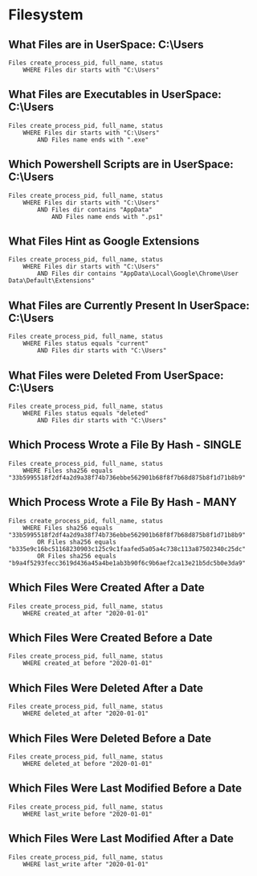 # Filesystem

## **What Files are in UserSpace: C:\Users**

```
Files create_process_pid, full_name, status
    WHERE Files dir starts with "C:\Users"
```


## **What Files are Executables in UserSpace: C:\Users**

```
Files create_process_pid, full_name, status
    WHERE Files dir starts with "C:\Users" 
        AND Files name ends with ".exe"
```

## **Which Powershell Scripts are in UserSpace: C:\Users**

```
Files create_process_pid, full_name, status
    WHERE Files dir starts with "C:\Users"
        AND Files dir contains "AppData"
            AND Files name ends with ".ps1"
```

## **What Files Hint as Google Extensions**

```
Files create_process_pid, full_name, status
    WHERE Files dir starts with "C:\Users"
        AND Files dir contains "AppData\Local\Google\Chrome\User Data\Default\Extensions" 
```

## **What Files are Currently Present In UserSpace: C:\Users**

```
Files create_process_pid, full_name, status
    WHERE Files status equals "current"
        AND Files dir starts with "C:\Users"
```

## **What Files were Deleted From UserSpace: C:\Users**

```
Files create_process_pid, full_name, status
    WHERE Files status equals "deleted"
        AND Files dir starts with "C:\Users"
```

## **Which Process Wrote a File By Hash - SINGLE**

```
Files create_process_pid, full_name, status
    WHERE Files sha256 equals "33b5995518f2df4a2d9a38f74b736ebbe562901b68f8f7b68d875b8f1d71b8b9"
```

## **Which Process Wrote a File By Hash - MANY**

```
Files create_process_pid, full_name, status
    WHERE Files sha256 equals "33b5995518f2df4a2d9a38f74b736ebbe562901b68f8f7b68d875b8f1d71b8b9"
        OR Files sha256 equals "b335e9c16bc51168230903c125c9c1faafed5a05a4c738c113a87502340c25dc"
        OR Files sha256 equals "b9a4f5293fecc3619d436a45a4be1ab3b90f6c9b6aef2ca13e21b5dc5b0e3da9"
```

## **Which Files Were Created After a Date**

```
Files create_process_pid, full_name, status
    WHERE created_at after "2020-01-01"
```

## **Which Files Were Created Before a Date**

```
Files create_process_pid, full_name, status
    WHERE created_at before "2020-01-01"
```

## **Which Files Were Deleted After a Date**

```
Files create_process_pid, full_name, status
    WHERE deleted_at after "2020-01-01"
```

## **Which Files Were Deleted Before a Date**

```
Files create_process_pid, full_name, status
    WHERE deleted_at before "2020-01-01"
```

## **Which Files Were Last Modified Before a Date**

```
Files create_process_pid, full_name, status
    WHERE last_write before "2020-01-01"
```

## **Which Files Were Last Modified After a Date**

```
Files create_process_pid, full_name, status
    WHERE last_write after "2020-01-01"
```
